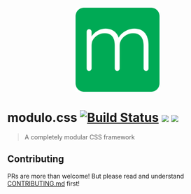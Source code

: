 <p align="center"><img src="public/android-chrome-512x512.png" width="192"/></p>

# modulo.css [![Build Status](https://travis-ci.com/Kovee98/modulo-css.svg?branch=develop)](https://travis-ci.com/Kovee98/modulo-css) <img src="https://badgen.net/docker/pulls/kovee98/modulo-css"/> <img src="https://badgen.net/docker/size/kovee98/modulo-css/latest"/>
> A completely modular CSS framework

## Contributing
PRs are more than welcome! But please read and understand [CONTRIBUTING.md](./CONTRIBUTING.md) first!
